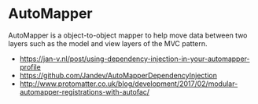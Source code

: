 # AutoMapper

AutoMapper is a object-to-object mapper to help move data between two layers such as the model and view layers of the MVC pattern.



- https://jan-v.nl/post/using-dependency-injection-in-your-automapper-profile
- https://github.com/Jandev/AutoMapperDependencyInjection
- http://www.protomatter.co.uk/blog/development/2017/02/modular-automapper-registrations-with-autofac/